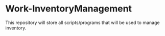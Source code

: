# Work-InventoryManagement
 This repository will store all scripts/programs that will be used to manage inventory.
